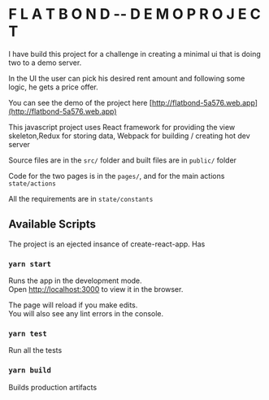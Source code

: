 # F L A T B O N D -- D E M O P R O J E C T 

I have build this project for a challenge in creating a minimal ui that is doing two to a demo server.

In the UI the user can pick his desired rent amount and following some logic, he gets a price offer.

You can see the demo of the project here [http://flatbond-5a576.web.app](http://flatbond-5a576.web.app) 

This javascript project uses React framework for providing the view skeleton,Redux for storing data, Webpack for building / creating hot dev server

Source files are in the `src/` folder and built files are in `public/` folder

Code for the two pages is in the `pages/`, and for the main actions `state/actions`

All the requirements are in `state/constants`

## Available Scripts

The project is an ejected insance of create-react-app. Has 

### `yarn start`

Runs the app in the development mode.<br />
Open [http://localhost:3000](http://localhost:3000) to view it in the browser.

The page will reload if you make edits.<br />
You will also see any lint errors in the console.

### `yarn test`

Run all the tests

### `yarn build`

Builds production artifacts
